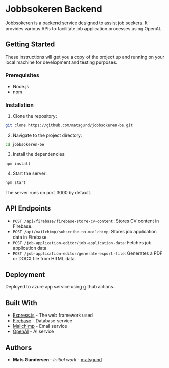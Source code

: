 # Jobbsokeren Backend

Jobbsokeren is a backend service designed to assist job seekers. It provides various APIs to facilitate job application processes using OpenAI.

## Getting Started

These instructions will get you a copy of the project up and running on your local machine for development and testing purposes.

### Prerequisites

- Node.js
- npm

### Installation

1. Clone the repository:
```bash
git clone https://github.com/matsgund/jobbsokeren-be.git
```

2. Navigate to the project directory:
```bash
cd jobbsokeren-be
```

3. Install the dependencies:
```bash
npm install
```

4. Start the server:
```bash
npm start
```

The server runs on port 3000 by default.

## API Endpoints

- `POST /api/firebase/firebase-store-cv-content`: Stores CV content in Firebase.
- `POST /api/mailchimp/subscribe-to-mailchimp`: Stores job application data in Firebase.
- `POST /job-application-editor/job-application-data`: Fetches job application data.
- `POST /job-application-editor/generate-export-file`: Generates a PDF or DOCX file from HTML data.

## Deployment

Deployed to azure app service using github actions.

## Built With

- [Express.js](https://expressjs.com/) - The web framework used
- [Firebase](https://firebase.google.com/) - Database service
- [Mailchimp](https://mailchimp.com/) - Email service
- [OpenAI](https://openai.com/) - AI service


## Authors

- **Mats Gundersen** - *Initial work* - [matsgund](https://github.com/matsgund)




